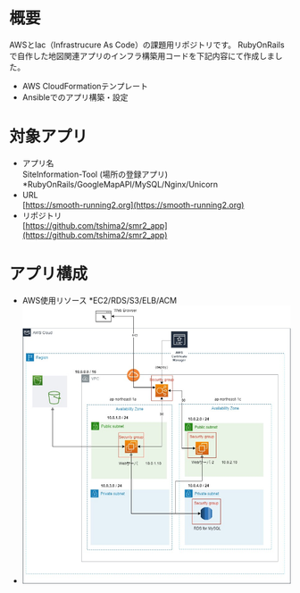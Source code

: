 # 概要
AWSとIac（Infrastrucure As Code）の課題用リポジトリです。
RubyOnRailsで自作した地図関連アプリのインフラ構築用コードを下記内容にて作成しました。
  - AWS CloudFormationテンプレート
  - Ansibleでのアプリ構築・設定
  
# 対象アプリ
  - アプリ名　  
      SiteInformation-Tool (場所の登録アプリ)　 *RubyOnRails/GoogleMapAPI/MySQL/Nginx/Unicorn
  - URL　       
      [https://smooth-running2.org](https://smooth-running2.org)
  - リポジトリ  
      [https://github.com/tshima2/smr2_app](https://github.com/tshima2/smr2_app)

# アプリ構成
  - AWS使用リソース  *EC2/RDS/S3/ELB/ACM
  - ![構成図](./diagram_drawio2.jpg "smr2_cfn")         
